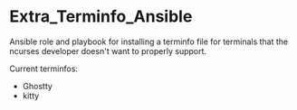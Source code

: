 # Extra_Terminfo_Ansible
Ansible role and playbook for installing a terminfo file for terminals that the ncurses developer doesn't want to properly support.

Current terminfos:

- Ghostty
- kitty
